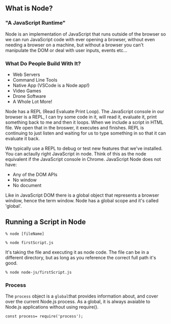 ## What is Node?

### "A JavaScript Runtime"

Node is an implementation of JavaScript that runs outside of the browser so we can run JavaScript code with ever opening a browser, without even needing a browser on a machine, but without a browser you can't manipulate the DOM or deal with user inputs, events etc...

### What Do People Build With It?

- Web Servers
- Command Line Tools
- Native App (VSCode is a Node app!)
- Video Games
- Drone Software
- A Whole Lot More!

Node has a REPL (Read Evaluate Print Loop). The JavaScript console in our browser is a REPL, I can try some code in it, will read it, evaluate it, print something back to me and then it loops. When we include a script in HTML file. We open that in the broswer, it executes and finishes. REPL is continuing to just listen and waiting for us to type something in so that it can evaluate it back. 

We typically use a REPL to debug or test new features that we've installed. You can actaully right JavaScript in node. Think of this as the node equivalent if the JavaScript console in Chrome. JavaScript Node does not have:

- Any of the DOM APIs
- No window
- No document

Like in JavaScript DOM there is a global object that represents a browser window, hence the term window. Node has a global scope and it's called 'global'.



## Running a Script in Node

`% node [fileName]`

```shell
% node firstScript.js
```

It's taking the file and executing it as node code. The file can be in a different directory, but as long as you reference the correct full path it's good.

```shell
% node node-js/firstScript.js
```



### Process

The `process` object is a `global`that provides information about, and cover over the current Node.js process. As a global, it is always avaiable to Node.js applications without using require().

```shell
const process= require('process');
```

